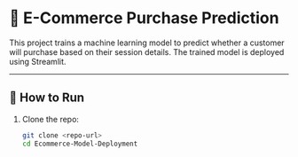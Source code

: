 # 🛒 E-Commerce Purchase Prediction

This project trains a machine learning model to predict whether a customer will purchase based on their session details. The trained model is deployed using Streamlit.

---

## 🚀 How to Run

1. Clone the repo:
   ```bash
   git clone <repo-url>
   cd Ecommerce-Model-Deployment
   